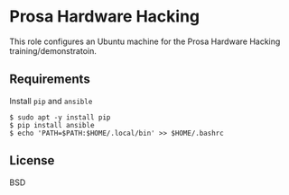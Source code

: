 Prosa Hardware Hacking
======================

This role configures an Ubuntu machine for the Prosa Hardware Hacking training/demonstratoin.

Requirements
------------

Install `pip` and `ansible`

```
$ sudo apt -y install pip
$ pip install ansible
$ echo 'PATH=$PATH:$HOME/.local/bin' >> $HOME/.bashrc
```

License
-------

BSD
